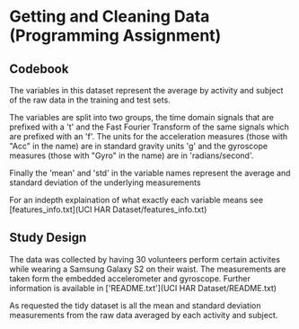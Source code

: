 # Getting and Cleaning Data (Programming Assignment)

## Codebook

The variables in this dataset represent the average by activity and subject of the raw data in the training and test sets. 

The variables are split into two groups, the time domain signals that are prefixed with a 't' and the Fast Fourier Transform of the same signals which are prefixed with an 'f'. The units for the acceleration measures (those with "Acc" in the name) are in standard gravity units 'g' and the gyroscope measures (those with "Gyro" in the name) are in 'radians/second'.

Finally the 'mean' and 'std' in the variable names represent the average and standard deviation of the underlying measurements

For an indepth explaination of what exactly each variable means see [features_info.txt](UCI HAR Dataset/features_info.txt)

## Study Design

The data was collected by having 30 volunteers perform certain activites while wearing a Samsung Galaxy S2 on their waist. The measurements are taken form the embedded accelerometer and gyroscope. Further information is available in ['README.txt'](UCI HAR Dataset/README.txt)

As requested the tidy dataset is all the mean and standard deviation measurements from the raw data averaged by each activity and subject. 
